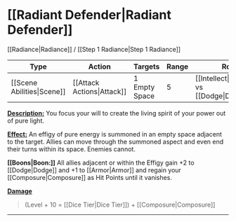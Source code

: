 # [[Radiant Defender|Radiant Defender]]
[[Radiance|Radiance]] / [[Step 1 Radiance|Step 1 Radiance]]

| Type                       | Action                     | Targets       | Range | Roll                                         |
| -------------------------- | -------------------------- | ------------- | ----- | -------------------------------------------- |
| [[Scene Abilities\|Scene]] | [[Attack Actions\|Attack]] | 1 Empty Space | 5     | [[Intellect\|Intellect]] vs [[Dodge\|Dodge]] |

<u>**Description:**</u> You focus your will to create the living spirit of your power out of pure light.

<u>**Effect:**</u> An effigy of pure energy is summoned in an empty space adjacent to the target. Allies can move through the summoned aspect and even end their turns within its space. Enemies cannot.

**[[Boons|Boon:]]** All allies adjacent or within the Effigy gain +2 to [[Dodge|Dodge]] and +1 to [[Armor|Armor]] and regain your [[Composure|Composure]] as Hit Points until it vanishes.


<u>**Damage**</u>
>(Level + 10 =  [[Dice Tier|Dice Tier]]) + [[Composure|Composure]]

---